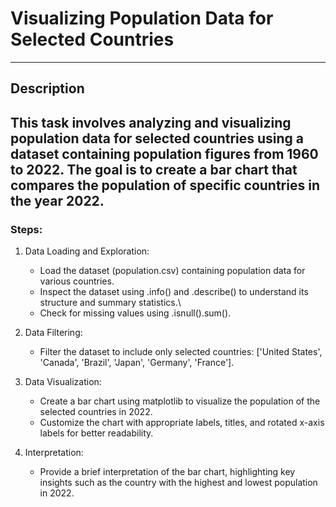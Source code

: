 # **Visualizing Population Data for Selected Countries**
---

## **Description**

This task involves analyzing and visualizing population data for selected countries using a dataset containing population figures from 1960 to 2022. The goal is to create a bar chart that compares the population of specific countries in the year 2022.
---

### **Steps:**

1. Data Loading and Exploration:
   - Load the dataset (population.csv) containing population data for various countries.
   - Inspect the dataset using .info() and .describe() to understand its structure and summary statistics.\
   - Check for missing values using .isnull().sum().

2. Data Filtering:
   - Filter the dataset to include only selected countries: ['United States', 'Canada', 'Brazil', 'Japan', 'Germany', 'France'].

3. Data Visualization:
   - Create a bar chart using matplotlib to visualize the population of the selected countries in 2022.
   - Customize the chart with appropriate labels, titles, and rotated x-axis labels for better readability.

4. Interpretation:
   - Provide a brief interpretation of the bar chart, highlighting key insights such as the country with the highest and lowest population in 2022.
